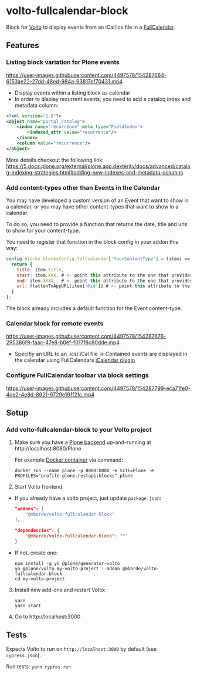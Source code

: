 # volto-fullcalendar-block

Block for [Volto](https://github.com/plone/volto) to display events from an iCal/ics file in a [FullCalendar](https://fullcalendar.io/).

## Features


### Listing block variation for Plone events

https://user-images.githubusercontent.com/4497578/154287664-6153ae22-27dd-48ed-984a-93817ef70431.mp4

* Display events within a listing block as calendar
* In order to display recurrent events, you need to add a catalog index and metadata column:

```XML
<?xml version="1.0"?>
<object name="portal_catalog">
    <index name="recurrence" meta_type="FieldIndex">
        <indexed_attr value="recurrence"/>
    </index>
    <column value="recurrence"/>
</object>
```
More details checkout the following link: https://5.docs.plone.org/external/plone.app.dexterity/docs/advanced/catalog-indexing-strategies.html#adding-new-indexes-and-metadata-columns

### Add content-types other than Events in the Calendar

You may have developed a custom version of an Event that want to show in a calendar, or you may have other content-types that want to show in a calendar.

To do so, you need to provide a function that returns the date, title and urls to show for your content-type.

You need to register that function in the block config in your addon this way:


```js
config.blocks.blocksConfig.fullcalendar['YourContentType'] = (item) => {
  return {
    title: item.title,
    start: item.XXX, # <- point this attribute to the one that provides the start date
    end: item.XXXX,  # <- point this attribute to the one that provides the end date
    url: flattenToAppURL[item['@id']] # <- point this attribute to the one that provides the url you want to go when clicking the event in the calendar
  }
};

```

The block already includes a default function for the Event content-type.


### Calendar block for remote events

https://user-images.githubusercontent.com/4497578/154287676-295386f9-faac-47e8-b0ef-f017f8c80dde.mp4

* Specifiy an URL to an .ics/.iCal file -> Contained events are displayed in the calendar using FullCalendars [iCalendar plugin](https://fullcalendar.io/docs/icalendar)

### Configure FullCalendar toolbar via block settings

https://user-images.githubusercontent.com/4497578/154287799-eca71fe0-4ce2-4e9d-8921-9729e191f2fc.mp4

## Setup

### Add volto-fullcalendar-block to your Volto project

1. Make sure you have a [Plone backend](https://plone.org/download) up-and-running at http://localhost:8080/Plone

   For example [Docker container](https://6.docs.plone.org/install/containers/) via command:

   ```
   docker run --name plone -p 8080:8080 -e SITE=Plone -e PROFILES="profile-plone.restapi:blocks" plone
   ```

2. Start Volto frontend

- If you already have a volto project, just update `package.json`:

  ```JSON
  "addons": [
      "@mbarde/volto-fullcalendar-block"
  ],

  "dependencies": {
      "@mbarde/volto-fullcalendar-block": "*"
  }
  ```

- If not, create one:

  ```
  npm install -g yo @plone/generator-volto
  yo @plone/volto my-volto-project --addon @mbarde/volto-fullcalendar-block
  cd my-volto-project
  ```

3. Install new add-ons and restart Volto:

   ```
   yarn
   yarn start
   ```

4. Go to http://localhost:3000

## Tests

Expects Volto to run on `http://localhost:3000` by default (see `cypress.json`).

Run tests: `yarn cypres:run`
